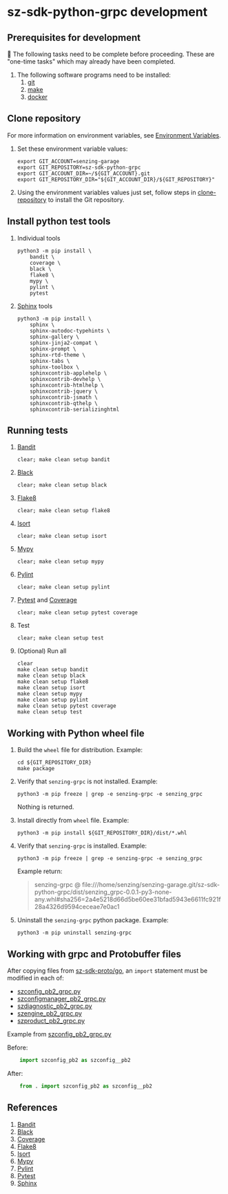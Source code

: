 # sz-sdk-python-grpc development

## Prerequisites for development

:thinking: The following tasks need to be complete before proceeding.
These are "one-time tasks" which may already have been completed.

1. The following software programs need to be installed:
    1. [git](https://github.com/senzing-garage/knowledge-base/blob/main/WHATIS/git.md)
    1. [make](https://github.com/senzing-garage/knowledge-base/blob/main/WHATIS/make.md)
    1. [docker](https://github.com/senzing-garage/knowledge-base/blob/main/WHATIS/docker.md)

## Clone repository

For more information on environment variables,
see [Environment Variables](https://github.com/senzing-garage/knowledge-base/blob/main/lists/environment-variables.md).

1. Set these environment variable values:

    ```console
    export GIT_ACCOUNT=senzing-garage
    export GIT_REPOSITORY=sz-sdk-python-grpc
    export GIT_ACCOUNT_DIR=~/${GIT_ACCOUNT}.git
    export GIT_REPOSITORY_DIR="${GIT_ACCOUNT_DIR}/${GIT_REPOSITORY}"
    ```

1. Using the environment variables values just set, follow steps in [clone-repository](https://github.com/senzing-garage/knowledge-base/blob/main/HOWTO/clone-repository.md) to install the Git repository.

## Install python test tools

1. Individual tools

    ```console
    python3 -m pip install \
        bandit \
        coverage \
        black \
        flake8 \
        mypy \
        pylint \
        pytest
    ```

1. [Sphinx](https://github.com/senzing-garage/knowledge-base/blob/main/WHATIS/sphinx.md) tools

    ```console
    python3 -m pip install \
        sphinx \
        sphinx-autodoc-typehints \
        sphinx-gallery \
        sphinx-jinja2-compat \
        sphinx-prompt \
        sphinx-rtd-theme \
        sphinx-tabs \
        sphinx-toolbox \
        sphinxcontrib-applehelp \
        sphinxcontrib-devhelp \
        sphinxcontrib-htmlhelp \
        sphinxcontrib-jquery \
        sphinxcontrib-jsmath \
        sphinxcontrib-qthelp \
        sphinxcontrib-serializinghtml
    ```

## Running tests

1. [Bandit]

    ```console
    clear; make clean setup bandit
    ```

1. [Black]

    ```console
    clear; make clean setup black
    ```

1. [Flake8]

    ```console
    clear; make clean setup flake8
    ```

1. [Isort]

    ```console
    clear; make clean setup isort
    ```

1. [Mypy]

    ```console
    clear; make clean setup mypy
    ```

1. [Pylint]

    ```console
    clear; make clean setup pylint
    ```

1. [Pytest] and [Coverage]

    ```console
    clear; make clean setup pytest coverage
    ```

1. Test

    ```console
    clear; make clean setup test
    ```

1. (Optional) Run all

    ```console
    clear
    make clean setup bandit
    make clean setup black
    make clean setup flake8
    make clean setup isort
    make clean setup mypy
    make clean setup pylint
    make clean setup pytest coverage
    make clean setup test
    ```

## Working with Python wheel file

1. Build the `wheel` file for distribution.
   Example:

    ```console
    cd ${GIT_REPOSITORY_DIR}
    make package
    ```

1. Verify that `senzing-grpc` is not installed.
   Example:

    ```console
    python3 -m pip freeze | grep -e senzing-grpc -e senzing_grpc
    ```

   Nothing is returned.

1. Install directly from `wheel` file.
   Example:

    ```console
    python3 -m pip install ${GIT_REPOSITORY_DIR}/dist/*.whl
    ```

1. Verify that `senzing-grpc` is installed.
   Example:

    ```console
    python3 -m pip freeze | grep -e senzing-grpc -e senzing_grpc
    ```

    Example return:
    > senzing-grpc @ file:///home/senzing/senzing-garage.git/sz-sdk-python-grpc/dist/senzing_grpc-0.0.1-py3-none-any.whl#sha256=2a4e5218d66d5be60ee31bfad5943e6611fc921f28a4326d9594ceceae7e0ac1

1. Uninstall the `senzing-grpc` python package.
   Example:

    ```console
    python3 -m pip uninstall senzing-grpc
    ```

## Working with grpc and Protobuffer files

After copying files from
[sz-sdk-proto/go](https://github.com/senzing-garage/sz-sdk-proto/tree/main/go),
an `import` statement must be modified in each of:

- [szconfig_pb2_grpc.py](../src/senzing_grpc/pb2_grpc/szconfig_pb2_grpc.py)
- [szconfigmanager_pb2_grpc.py](../src/senzing_grpc/pb2_grpc/szconfigmanager_pb2_grpc.py)
- [szdiagnostic_pb2_grpc.py](../src/senzing_grpc/pb2_grpc/szdiagnostic_pb2_grpc.py)
- [szengine_pb2_grpc.py](../src/senzing_grpc/pb2_grpc/szengine_pb2_grpc.py)
- [szproduct_pb2_grpc.py](../src/senzing_grpc/pb2_grpc/szproduct_pb2_grpc.py)

Example from [szconfig_pb2_grpc.py](../src/senzing_grpc/pb2_grpc/szconfig_pb2_grpc.py)

Before:

```python
    import szconfig_pb2 as szconfig__pb2
```

After:

```python
    from . import szconfig_pb2 as szconfig__pb2
```

## References

1. [Bandit]
1. [Black]
1. [Coverage]
1. [Flake8]
1. [Isort]
1. [Mypy]
1. [Pylint]
1. [Pytest]
1. [Sphinx]

[Bandit]: https://github.com/senzing-garage/knowledge-base/blob/main/WHATIS/bandit.md
[Black]: https://github.com/senzing-garage/knowledge-base/blob/main/WHATIS/black.md
[Coverage]: https://github.com/senzing-garage/knowledge-base/blob/main/WHATIS/coverage.md
[Flake8]: https://github.com/senzing-garage/knowledge-base/blob/main/WHATIS/flake8.md
[Isort]: https://github.com/senzing-garage/knowledge-base/blob/main/WHATIS/isort.md
[Mypy]: https://github.com/senzing-garage/knowledge-base/blob/main/WHATIS/mypy.md
[Pylint]: https://github.com/senzing-garage/knowledge-base/blob/main/WHATIS/pylint.md
[Pytest]: https://github.com/senzing-garage/knowledge-base/blob/main/WHATIS/pytest.md
[Sphinx]: https://github.com/senzing-garage/knowledge-base/blob/main/WHATIS/sphinx.md
